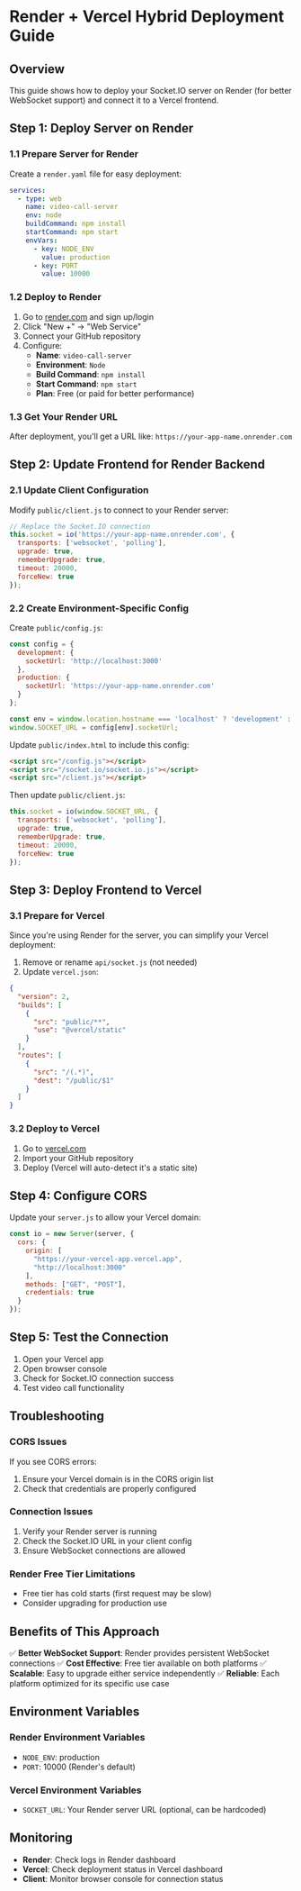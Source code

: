 # Render + Vercel Hybrid Deployment Guide

## Overview
This guide shows how to deploy your Socket.IO server on Render (for better WebSocket support) and connect it to a Vercel frontend.

## Step 1: Deploy Server on Render

### 1.1 Prepare Server for Render
Create a `render.yaml` file for easy deployment:

```yaml
services:
  - type: web
    name: video-call-server
    env: node
    buildCommand: npm install
    startCommand: npm start
    envVars:
      - key: NODE_ENV
        value: production
      - key: PORT
        value: 10000
```

### 1.2 Deploy to Render
1. Go to [render.com](https://render.com) and sign up/login
2. Click "New +" → "Web Service"
3. Connect your GitHub repository
4. Configure:
   - **Name**: `video-call-server`
   - **Environment**: `Node`
   - **Build Command**: `npm install`
   - **Start Command**: `npm start`
   - **Plan**: Free (or paid for better performance)

### 1.3 Get Your Render URL
After deployment, you'll get a URL like:
`https://your-app-name.onrender.com`

## Step 2: Update Frontend for Render Backend

### 2.1 Update Client Configuration
Modify `public/client.js` to connect to your Render server:

```javascript
// Replace the Socket.IO connection
this.socket = io('https://your-app-name.onrender.com', {
  transports: ['websocket', 'polling'],
  upgrade: true,
  rememberUpgrade: true,
  timeout: 20000,
  forceNew: true
});
```

### 2.2 Create Environment-Specific Config
Create `public/config.js`:

```javascript
const config = {
  development: {
    socketUrl: 'http://localhost:3000'
  },
  production: {
    socketUrl: 'https://your-app-name.onrender.com'
  }
};

const env = window.location.hostname === 'localhost' ? 'development' : 'production';
window.SOCKET_URL = config[env].socketUrl;
```

Update `public/index.html` to include this config:

```html
<script src="/config.js"></script>
<script src="/socket.io/socket.io.js"></script>
<script src="/client.js"></script>
```

Then update `public/client.js`:

```javascript
this.socket = io(window.SOCKET_URL, {
  transports: ['websocket', 'polling'],
  upgrade: true,
  rememberUpgrade: true,
  timeout: 20000,
  forceNew: true
});
```

## Step 3: Deploy Frontend to Vercel

### 3.1 Prepare for Vercel
Since you're using Render for the server, you can simplify your Vercel deployment:

1. Remove or rename `api/socket.js` (not needed)
2. Update `vercel.json`:

```json
{
  "version": 2,
  "builds": [
    {
      "src": "public/**",
      "use": "@vercel/static"
    }
  ],
  "routes": [
    {
      "src": "/(.*)",
      "dest": "/public/$1"
    }
  ]
}
```

### 3.2 Deploy to Vercel
1. Go to [vercel.com](https://vercel.com)
2. Import your GitHub repository
3. Deploy (Vercel will auto-detect it's a static site)

## Step 4: Configure CORS

Update your `server.js` to allow your Vercel domain:

```javascript
const io = new Server(server, {
  cors: {
    origin: [
      "https://your-vercel-app.vercel.app",
      "http://localhost:3000"
    ],
    methods: ["GET", "POST"],
    credentials: true
  }
});
```

## Step 5: Test the Connection

1. Open your Vercel app
2. Open browser console
3. Check for Socket.IO connection success
4. Test video call functionality

## Troubleshooting

### CORS Issues
If you see CORS errors:
1. Ensure your Vercel domain is in the CORS origin list
2. Check that credentials are properly configured

### Connection Issues
1. Verify your Render server is running
2. Check the Socket.IO URL in your client config
3. Ensure WebSocket connections are allowed

### Render Free Tier Limitations
- Free tier has cold starts (first request may be slow)
- Consider upgrading for production use

## Benefits of This Approach

✅ **Better WebSocket Support**: Render provides persistent WebSocket connections
✅ **Cost Effective**: Free tier available on both platforms
✅ **Scalable**: Easy to upgrade either service independently
✅ **Reliable**: Each platform optimized for its specific use case

## Environment Variables

### Render Environment Variables
- `NODE_ENV`: production
- `PORT`: 10000 (Render's default)

### Vercel Environment Variables
- `SOCKET_URL`: Your Render server URL (optional, can be hardcoded)

## Monitoring

- **Render**: Check logs in Render dashboard
- **Vercel**: Check deployment status in Vercel dashboard
- **Client**: Monitor browser console for connection status 